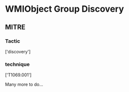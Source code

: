 # WMIObject Group Discovery

## MITRE

### Tactic
['discovery']

### technique
['T1069.001']

Many more to do...
